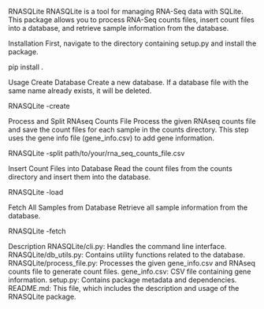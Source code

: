 RNASQLite
RNASQLite is a tool for managing RNA-Seq data with SQLite. This package allows you to process RNA-Seq counts files, insert count files into a database, and retrieve sample information from the database.

Installation
First, navigate to the directory containing setup.py and install the package.

pip install .

Usage
Create Database
Create a new database. If a database file with the same name already exists, it will be deleted.

RNASQLite -create

Process and Split RNAseq Counts File
Process the given RNAseq counts file and save the count files for each sample in the counts directory. This step uses the gene info file (gene_info.csv) to add gene information.

RNASQLite -split path/to/your/rna_seq_counts_file.csv

Insert Count Files into Database
Read the count files from the counts directory and insert them into the database.

RNASQLite -load

Fetch All Samples from Database
Retrieve all sample information from the database.

RNASQLite -fetch



Description
RNASQLite/cli.py: Handles the command line interface.
RNASQLite/db_utils.py: Contains utility functions related to the database.
RNASQLite/process_file.py: Processes the given gene_info.csv and RNAseq counts file to generate count files.
gene_info.csv: CSV file containing gene information.
setup.py: Contains package metadata and dependencies.
README.md: This file, which includes the description and usage of the RNASQLite package.
